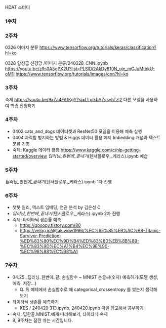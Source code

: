 HDAT 스터디

### 1주차


### 2주차
0326 이미지 분류
https://www.tensorflow.org/tutorials/keras/classification?hl=ko

0328 합성곱 신경망
/이미지 분류/240328_CNN.ipynb
https://youtu.be/z9s0A5gPX2U?list=PLSlDi2AkDv810N_uje_mCJuMthkU-oM1i
https://www.tensorflow.org/tutorials/images/cnn?hl=ko

### 3주차
숙제
https://youtu.be/9xZa4FAfKgY?si=LLpIkbAZssyhTzl2
다른 모델을 사용하여 학습 진행하기

### 4주차
- 0402 cats_and_dogs 데이터셋과 ResNet50 모델을 이용해 예측 실행
- 0404 과적합 방지하는 방법 & Higgs 데이터 활용 예제
    Imbedding 개념과 텍스트 분류 기초
- 숙제: Kaggle 데이터 활용 https://www.kaggle.com/c/nlp-getting-started/overview
    _딥러닝_한번에_끝내기_(텐서플로우,_케라스).ipynb 예습

### 5주차
_딥러닝_한번에_끝내기_(텐서플로우,_케라스).ipynb 1차 진행

### 6주차
- 챗봇 원리, 텍스트 임베딩, 연관 분석 by 김은성 C
- _딥러닝_한번에_끝내기_(텐서플로우,_케라스).ipynb 2차 진행
- 숙제: 타이타닉 생존률 예측
    - https://gooopy.tistory.com/80
    - https://velog.io/@takiwow1996/%EC%9E%85%EB%AC%B8-Titanic-Survivor-Prediction-%ED%83%80%EC%9D%B4%ED%83%80%EB%8B%89-%EC%83%9D%EC%A1%B4%EC%9E%90-%EC%98%88%EC%B8%A1

### 7주차
- 04.25 _딥러닝_한번에_끝: 손실함수 ~ MNIST 손글씨(숫자) 예측하기(모델 생성, 예측, 저장...)
    - Q. 위 예제에서 손실함수로 왜 categorical_crossentropy 를 썼는지 생각해보기
- 타이타닉 생존률 예측하기
    - KES / 240420 313.ipynb, 240420.ipynb 파일 참고해서 공부하기
- 숙제: 딥한끝.MNIST.예제 따라해보기, 타이타닉 숙제
- 8, 9주차는 잠깐 쉬는 시간입니다.
